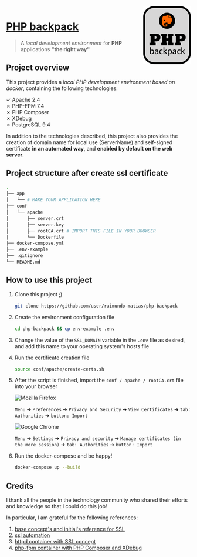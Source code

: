<img src="icon.png" align="right" />

# [PHP backpack](https://github.com/raimundo-matias/php-backpack#readme.md)

> A *local development environment* for **PHP** applications **"the right way"**

## Project overview

This project provides a *local PHP development environment based on docker*, containing the following technologies:

✓ Apache 2.4\
✗ PHP-FPM 7.4\
✗ PHP Composer\
✗ XDebug\
✗ PostgreSQL 9.4

In addition to the technologies described, this project also provides the creation of domain name for local use (ServerName) and self-signed certificate **in an automated way**, and **enabled by default on the web server**.

## Project structure after create ssl certificate

```bash
.
├── app
│   └── # MAKE YOUR APPLICATION HERE
├── conf
│   └── apache
│       ├── server.crt
│       ├── server.key
│       ├── rootCA.crt # IMPORT THIS FILE IN YOUR BROWSER
│       └── Dockerfile
├── docker-compose.yml
├── .env-example
├── .gitignore
└── README.md
```

## How to use this project

1. Clone this project ;)

    ```bash
    git clone https://github.com/user/raimundo-matias/php-backpack
    ```

2. Create the environment configuration file

    ```bash
    cd php-backpack && cp env-example .env
    ```

3. Change the value of the `SSL_DOMAIN` variable in the `.env` file as desired, and add this name to your operating system's hosts file

4. Run the certificate creation file

    ```bash
    source conf/apache/create-certs.sh
    ```

5. After the script is finished, import the `conf / apache / rootCA.crt` file into your browser

    <img alt="Mozilla" src="https://simpleicons.org/icons/mozillafirefox.svg" width="13px" /> Firefox

    `Menu` ➔ `Preferences` ➔ `Privacy and Security` ➔ `View Certificates` ➔ `tab: Authorities` ➔ `button: Import`

    <img alt="Google" src="https://simpleicons.org/icons/googlechrome.svg" width="13px" /> Chrome

    `Menu` ➔ `Settings` ➔ `Privacy and security` ➔ `Manage certificates (in the more session)` ➔ `tab: Authorities` ➔ `button: Import`

6. Run the docker-compose and be happy!

    ```bash
    docker-compose up --build
    ```

## Credits

I thank all the people in the technology community who shared their efforts and knowledge so that I could do this job!

In particular, I am grateful for the following references:

1. [base concept's and initial's reference for SSL](https://gist.github.com/fntlnz/cf14feb5a46b2eda428e000157447309)
2. [ssl automation](https://gist.github.com/fntlnz/cf14feb5a46b2eda428e000157447309)
3. [httpd container with SSL concept](https://github.com/InAnimaTe/docker-httpd-ssl)
4. [php-fpm container with PHP Composer and XDebug](https://github.com/GaetanRole/php-docker-starter)
